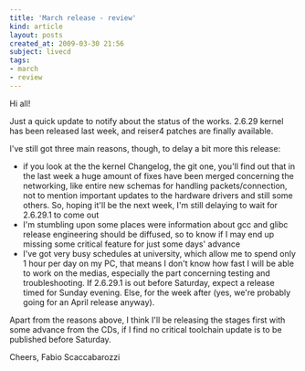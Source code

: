 ```yaml
---
title: 'March release - review'
kind: article
layout: posts
created_at: 2009-03-30 21:56
subject: livecd
tags:
- march
- review
---
```

Hi all\!

Just a quick update to notify about the status of the works\.
2\.6\.29 kernel has been released last week, and reiser4 patches are finally available\.
<!--MORE-->
I\'ve still got three main reasons, though, to delay a bit more this release\:

* if you look at the the kernel Changelog, the git one, you\'ll find out that in the last week a huge amount of fixes have been merged concerning the networking, like entire new schemas for handling packets/connection, not to mention important updates to the hardware drivers and still some others\. So, hoping it\'ll be the next week, I\'m still delaying to wait for 2\.6\.29\.1 to come out
* I\'m stumbling upon some places were information about gcc and glibc release engineering should be diffused, so to know if I may end up missing some critical feature for just some days\' advance
* I\'ve got very busy schedules at university, which allow me to spend only 1 hour per day on my PC, that means I don\'t know how fast I will be able to work on the medias, especially the part concerning testing and troubleshooting\. If 2\.6\.29\.1 is out before Saturday, expect a release timed for Sunday evening\. Else, for the week after (yes, we\'re probably going for an April release anyway)\.

Apart from the reasons above, I think I\'ll be releasing the stages first with some advance from the CDs, if I find no critical toolchain update is to be published before Saturday\.

Cheers,
Fabio Scaccabarozzi
